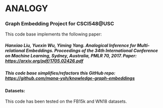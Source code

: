 # ANALOGY
### Graph Embedding Project for CSCI548@USC
This code base implements the following paper:
##### Hanxiao Liu, Yuexin Wu, Yiming Yang. Analogical Inference for Multi-relational Embeddings. Proceedings of the 34th International Conference on Machine Learning, Sydney, Australia, PMLR 70, 2017. Paper: https://arxiv.org/pdf/1705.02426.pdf
##### This code base simplifies/refactors this GitHub repo: https://github.com/mana-ysh/knowledge-graph-embeddings 
#### Datasets:
This code has been tested on the FB15k and WN18 datasets. 


